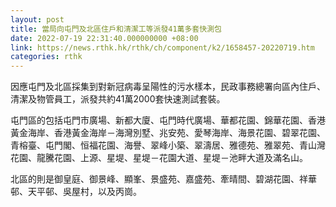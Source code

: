 ```yaml
---
layout: post
title: 當局向屯門及北區住戶和清潔工等派發41萬多套快測包
date: 2022-07-19 22:31:40.000000000 +08:00
link: https://news.rthk.hk/rthk/ch/component/k2/1658457-20220719.htm
categories: rthk
---
```


因應屯門及北區採集到對新冠病毒呈陽性的污水樣本，民政事務總署向區內住戶、清潔及物管員工，派發共約41萬2000套快速測試套裝。

屯門區的包括屯門市廣場、新都大廈、屯門時代廣場、華都花園、錦華花園、香港黃金海岸、香港黃金海岸－海灣別墅、兆安苑、愛琴海岸、海景花園、碧翠花園、青榕臺、屯門閣、恒福花園、海譽、翠峰小築、翠濤居、雅德苑、雅翠苑、青山灣花園、龍騰花園、上源、星堤、星堤－花園大道、星堤－池畔大道及滿名山。

北區的則是御皇庭、御景峰、顯峯、景盛苑、嘉盛苑、牽晴間、碧湖花園、祥華邨、天平邨、吳屋村，以及丙崗。
